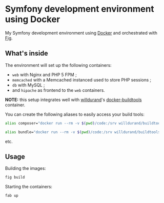 Symfony development environment using Docker
============================================

My Symfony development environment using [Docker](https://www.docker.com/) and
orchestrated with [Fig](http://fig.sh/).

## What's inside

The environment will set up the following containers:
  * `web` with Nginx and PHP 5 FPM ;
  * `memcached` with a Memcached instanced used to store PHP sessions ;
  * `db` with MySQL ;
  * and `hipache` as frontend to the `web` containers.

**NOTE:** this setup integrates well with
[willdurand](https://github.com/willdurand/)'s
[docker-buildtools](https://github.com/willdurand/docker-buildtools)
container.

You can create the following aliases to easily access your build tools:

```bash
alias composer="docker run --rm -v $(pwd)/code:/srv willdurand/buildtools composer --ansi"
```

```bash
alias bundle="docker run --rm -v $(pwd)/code:/srv willdurand/buildtools bundle"
```

etc.

## Usage

Building the images:

```bash
fig build
```

Starting the containers:

```bash
fab up
```
